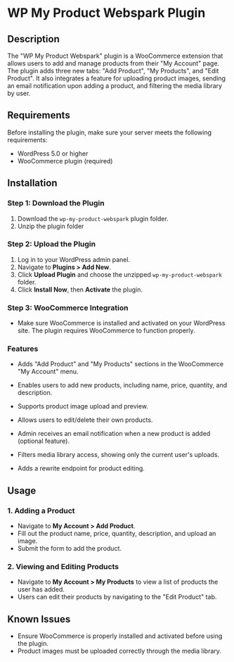 # WP My Product Webspark Plugin

## Description
The "WP My Product Webspark" plugin is a WooCommerce extension that allows users to add and manage products from their "My Account" page. The plugin adds three new tabs: "Add Product", "My Products", and "Edit Product". It also integrates a feature for uploading product images, sending an email notification upon adding a product, and filtering the media library by user.

## Requirements
Before installing the plugin, make sure your server meets the following requirements:
- WordPress 5.0 or higher
- WooCommerce plugin (required)

## Installation

### Step 1: Download the Plugin
1. Download the `wp-my-product-webspark` plugin folder.
2. Unzip the plugin folder 

### Step 2: Upload the Plugin
1. Log in to your WordPress admin panel.
2. Navigate to **Plugins > Add New**.
3. Click **Upload Plugin** and choose the unzipped `wp-my-product-webspark` folder.
4. Click **Install Now**, then **Activate** the plugin.

### Step 3: WooCommerce Integration
- Make sure WooCommerce is installed and activated on your WordPress site. The plugin requires WooCommerce to function properly.

### Features
- Adds "Add Product" and "My Products" sections in the WooCommerce "My Account" menu.

- Enables users to add new products, including name, price, quantity, and description.

- Supports product image upload and preview.

- Allows users to edit/delete their own products.

- Admin receives an email notification when a new product is added (optional feature).

- Filters media library access, showing only the current user's uploads.

- Adds a rewrite endpoint for product editing.

## Usage

### 1. Adding a Product
- Navigate to **My Account > Add Product**.
- Fill out the product name, price, quantity, description, and upload an image.
- Submit the form to add the product.

### 2. Viewing and Editing Products
- Navigate to **My Account > My Products** to view a list of products the user has added.
- Users can edit their products by navigating to the "Edit Product" tab.

## Known Issues
- Ensure WooCommerce is properly installed and activated before using the plugin.
- Product images must be uploaded correctly through the media library.
